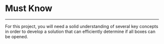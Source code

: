 # Must Know

---

For this project, you will need a solid understanding of several key concepts in order to develop a solution that can efficiently determine if all boxes can be opened.

